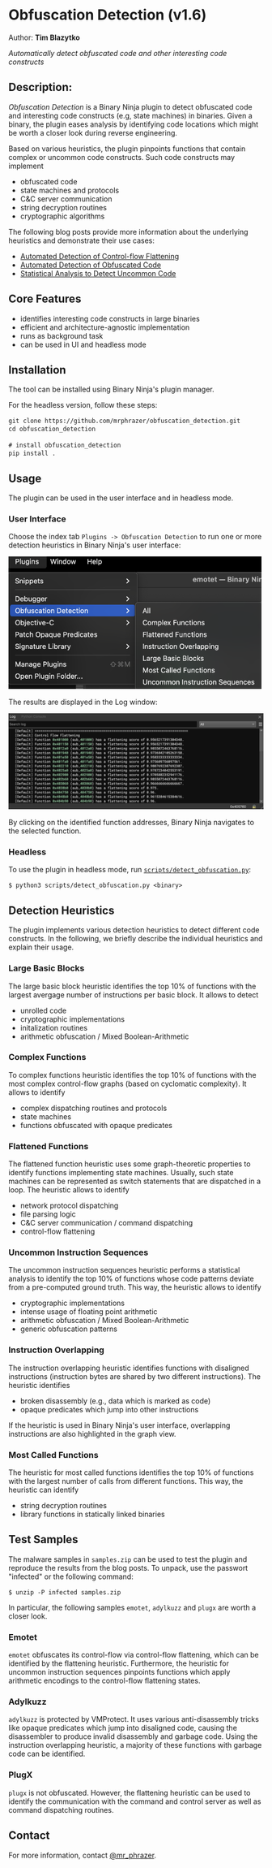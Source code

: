 # Obfuscation Detection (v1.6)
Author: **Tim Blazytko**

_Automatically detect obfuscated code and other interesting code constructs_

## Description:

_Obfuscation Detection_ is a Binary Ninja plugin to detect obfuscated code and interesting code constructs (e.g, state machines) in binaries. Given a binary, the plugin eases analysis by identifying code locations which might be worth a closer look during reverse engineering.

Based on various heuristics, the plugin pinpoints functions that contain complex or uncommon code constructs. Such code constructs may implement

* obfuscated code
* state machines and protocols
* C&C server communication
* string decryption routines
* cryptographic algorithms

The following blog posts provide more information about the underlying heuristics and demonstrate their use cases:

* [Automated Detection of Control-flow Flattening](https://synthesis.to/2021/03/03/flattening_detection.html)
* [Automated Detection of Obfuscated Code](https://synthesis.to/2021/08/10/obfuscation_detection.html)
* [Statistical Analysis to Detect Uncommon Code](https://synthesis.to//2023/01/26/uncommon_instruction_sequences.html)


## Core Features

* identifies interesting code constructs in large binaries
* efficient and architecture-agnostic implementation
* runs as background task
* can be used in UI and headless mode


## Installation

The tool can be installed using Binary Ninja's plugin manager.

For the headless version, follow these steps:

```
git clone https://github.com/mrphrazer/obfuscation_detection.git
cd obfuscation_detection

# install obfuscation_detection
pip install .
```


## Usage

The plugin can be used in the user interface and in headless mode.

### User Interface

Choose the index tab `Plugins -> Obfuscation Detection` to run one or more detection heuristics in Binary Ninja's user interface:

<p align="left">
<img alt="Plugin Menu" src="imgs/plugin_menu.png" width="500"/>
</p>

The results are displayed in the Log window:

<p align="center">
<img alt="Binary Ninja Log" src="imgs/plugin_results.png"/>
</p>

By clicking on the identified function addresses, Binary Ninja navigates to the selected function.


### Headless

To use the plugin in headless mode, run [`scripts/detect_obfuscation.py`](scripts/detect_obfuscation.py):

```
$ python3 scripts/detect_obfuscation.py <binary>
```


## Detection Heuristics

The plugin implements various detection heuristics to detect different code constructs. In the following, we briefly describe the individual heuristics and explain their usage. 

### Large Basic Blocks

The large basic block heuristic identifies the top 10% of functions with the largest avergage number of instructions per basic block. It allows to detect

* unrolled code
* cryptographic implementations
* initalization routines
* arithmetic obfuscation / Mixed Boolean-Arithmetic

### Complex Functions

To complex functions heuristic identifies the top 10% of functions with the most complex control-flow graphs (based on cyclomatic complexity). It allows to identify

* complex dispatching routines and protocols
* state machines
* functions obfuscated with opaque predicates


### Flattened Functions

The flattened function heuristic uses some graph-theoretic properties to identify functions implementing state machines. Usually, such state machines can be represented as switch statements that are dispatched in a loop. The heuristic allows to identify

* network protocol dispatching
* file parsing logic
* C&C server communication / command dispatching
* control-flow flattening


### Uncommon Instruction Sequences

The uncommon instruction sequences heuristic performs a statistical analysis to identify the top 10% of functions whose code patterns deviate from a pre-computed ground truth. This way, the heuristic allows to identify

* cryptographic implementations
* intense usage of floating point arithmetic
* arithmetic obfuscation / Mixed Boolean-Arithmetic
* generic obfuscation patterns


### Instruction Overlapping

The instruction overlapping heuristic identifies functions with disaligned instructions (instruction bytes are shared by two different instructions). The heuristic identifies

* broken disassembly (e.g., data which is marked as code)
* opaque predicates which jump into other instructions 

If the heuristic is used in Binary Ninja's user interface, overlapping instructions are also highlighted in the graph view.


### Most Called Functions

The heuristic for most called functions identifies the top 10% of functions with the largest number of calls from different functions. This way, the heuristic can identify

* string decryption routines
* library functions in statically linked binaries


## Test Samples

The malware samples in `samples.zip` can be used to test the plugin and reproduce the results from the blog posts. To unpack, use the passwort "infected" or the following command:

```
$ unzip -P infected samples.zip
```

In particular, the following samples `emotet`, `adylkuzz` and `plugx` are worth a closer look.


### Emotet

`emotet` obfuscates its control-flow via control-flow flattening, which can be identified by the flattening heuristic. Furthermore, the heuristic for uncommon instruction sequences pinpoints functions which apply arithmetic encodings to the control-flow flattening states.


### Adylkuzz

`adylkuzz` is protected by VMProtect. It uses various anti-disassembly tricks like opaque predicates which jump into disaligned code, causing the disassembler to produce invalid disassembly and garbage code. Using the instruction overlapping heuristic, a majority of these functions with garbage code can be identified.


### PlugX

`plugx` is not obfuscated. However, the flattening heuristic can be used to identify the communication with the command and control server as well as command dispatching routines.


## Contact

For more information, contact [@mr_phrazer](https://twitter.com/mr_phrazer).


